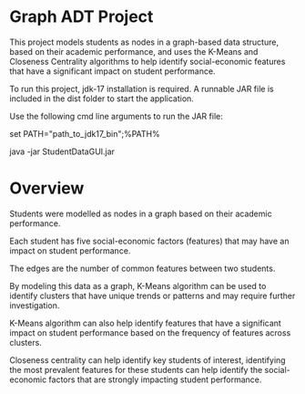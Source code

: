 # Graph ADT Project
This project models students as nodes in a graph-based data structure, based on their academic performance, and uses 
the K-Means and Closeness Centrality algorithms to help identify social-economic features that have a significant impact
on student performance.

To run this project, jdk-17 installation is required. A runnable JAR file is included in the dist folder to start the application.

Use the following cmd line arguments to run the JAR file:

set PATH="path_to_jdk17_bin";%PATH%

java -jar StudentDataGUI.jar

# Overview
Students were modelled as nodes in a graph based on their academic performance.

Each student has five social-economic factors (features) that may have an impact on student performance.

The edges are the number of common features between two students.

By modeling this data as a graph, K-Means algorithm can be used to identify clusters that have unique trends or patterns and may require further investigation. 

K-Means algorithm can also help identify features that have a significant impact on student performance based on the frequency of features across clusters.

Closeness centrality can help identify key students of interest, identifying the most prevalent  features for these students can help identify the social-economic factors that are strongly impacting student performance.
